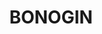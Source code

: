 ---
lastmod: '2025-04-06T06:05:21+00:00'
latitude: -28.110164
layout: suburb
longitude: 153.318916
postcode: '4213'
state: QLD
title: BONOGIN
url: /qld/bonogin/
---